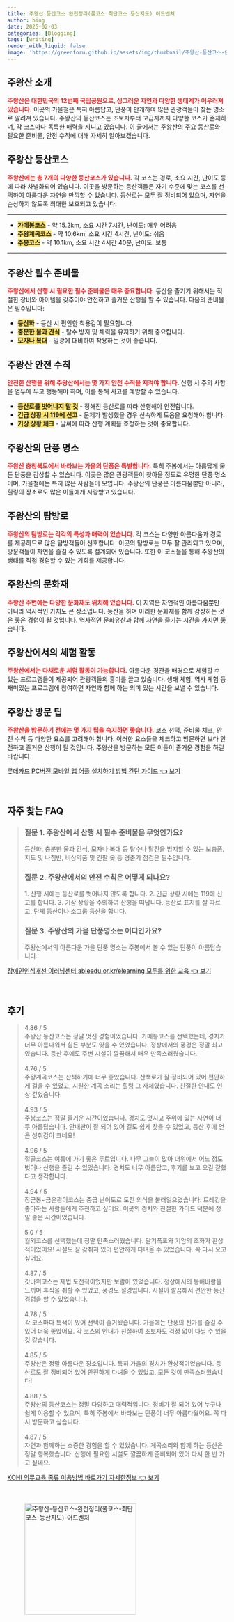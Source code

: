 ```yaml
---
title: 주왕산 등산코스 완전정리(풀코스 최단코스 등산지도) 어드벤처
author: bing
date: 2025-02-03
categories: [Blogging]
tags: [writing]
render_with_liquid: false
image: 'https://greenforu.github.io/assets/img/thumbnail/주왕산-등산코스-완전정리(풀코스-최단코스-등산지도)-어드벤처.webp'
---
```



<h2 id='주왕산 소개'>주왕산 소개</h2>

<p><b><span style="color: #ee2323;">주왕산은 대한민국의 12번째 국립공원으로, 싱그러운 자연과 다양한 생태계가 어우러져 있습니다.</span></b> 이곳의 가을철은 특히 아름답고, 단풍이 만개하여 많은 관광객들이 찾는 명소로 알려져 있습니다. 주왕산의 등산코스는 초보자부터 고급자까지 다양한 코스가 존재하며, 각 코스마다 독특한 매력을 지니고 있습니다. 이 글에서는 주왕산의 주요 등산로와 필요한 준비물, 안전 수칙에 대해 자세히 알아보겠습니다.</p>

<h2 id='주왕산 등산코스'>주왕산 등산코스</h2>

<p><b><span style="color: #ee2323;">주왕산에는 총 7개의 다양한 등산코스가 있습니다.</span></b> 각 코스는 경로, 소요 시간, 난이도 등에 따라 차별화되어 있습니다. 이곳을 방문하는 등산객들은 자기 수준에 맞는 코스를 선택하여 아름다운 자연을 만끽할 수 있습니다. 등산로는 모두 잘 정비되어 있으며, 자연을 손상하지 않도록 최대한 보호되고 있습니다.</p>

<hr />

<ul>
    <li><b><span style="background-color: #ffe066;">가메봉코스</span></b> - 약 15.2km, 소요 시간 7시간, 난이도: 매우 어려움</li>
    <li><b><span style="background-color: #ffe066;">주왕계곡코스</span></b> - 약 10.6km, 소요 시간 4시간, 난이도: 쉬움</li>
    <li><b><span style="background-color: #ffe066;">주봉코스</span></b> - 약 10.1km, 소요 시간 4시간 40분, 난이도: 보통</li>
</ul>

<hr />

<h2 id='주왕산 필수 준비물'>주왕산 필수 준비물</h2>

<p><b><span style="color: #ee2323;">주왕산에서 산행 시 필요한 필수 준비물은 매우 중요합니다.</span></b> 등산을 즐기기 위해서는 적절한 장비와 아이템을 갖추어야 안전하고 즐거운 산행을 할 수 있습니다. 다음의 준비물은 필수입니다:</p>

<ul>
    <li><b><span style="background-color: #ffe066;">등산화</span></b> - 등산 시 편안한 착용감이 필요합니다.</li>
    <li><b><span style="background-color: #ffe066;">충분한 물과 간식</span></b> - 탈수 방지 및 체력을 유지하기 위해 중요합니다.</li>
    <li><b><span style="background-color: #ffe066;">모자나 복대</span></b> - 일광에 대비하여 착용하는 것이 좋습니다.</li>
</ul>

<h2 id='주왕산 안전 수칙'>주왕산 안전 수칙</h2>

<p><b><span style="color: #ee2323;">안전한 산행을 위해 주왕산에서는 몇 가지 안전 수칙을 지켜야 합니다.</span></b> 산행 시 주의 사항을 염두에 두고 행동해야 하며, 이를 통해 사고를 예방할 수 있습니다.</p>

<ul>
    <li><b><span style="background-color: #ffe066;">등산로를 벗어나지 말 것</span></b> - 정해진 등산로를 따라 산행해야 안전합니다.</li>
    <li><b><span style="background-color: #ffe066;">긴급 상황 시 119에 신고</span></b> - 문제가 발생했을 경우 신속하게 도움을 요청해야 합니다.</li>
    <li><b><span style="background-color: #ffe066;">기상 상황 체크</span></b> - 날씨에 따라 산행 계획을 조정하는 것이 중요합니다.</li>
</ul>

<h2 id='주왕산의 단풍 명소'>주왕산의 단풍 명소</h2>

<p><b><span style="color: #ee2323;">주왕산 충청북도에서 바라보는 가을의 단풍은 특별합니다.</span></b> 특히 주봉에서는 아름답게 물든 단풍을 감상할 수 있습니다. 이곳은 많은 관광객들이 찾아올 정도로 유명한 단풍 명소이며, 가을철에는 특히 많은 사람들이 모입니다. 주왕산의 단풍은 아름다움뿐만 아니라, 힐링의 장소로도 많은 이들에게 사랑받고 있습니다.</p>

<h2 id='주왕산의 탐방로'>주왕산의 탐방로</h2>

<p><b><span style="color: #ee2323;">주왕산의 탐방로는 각각의 특성과 매력이 있습니다.</span></b> 각 코스는 다양한 아름다움과 경로를 제공하므로 많은 탐방객들이 선호합니다. 이곳의 탐방로는 모두 잘 관리되고 있으며, 방문객들이 자연을 즐길 수 있도록 설계되어 있습니다. 또한 이 코스들을 통해 주왕산의 생태를 직접 경험할 수 있는 기회를 제공합니다.</p>

<h2 id='주왕산의 문화재'>주왕산의 문화재</h2>

<p><b><span style="color: #ee2323;">주왕산 주변에는 다양한 문화재도 위치해 있습니다.</span></b> 이 지역은 자연적인 아름다움뿐만 아니라 역사적인 가치도 큰 장소입니다. 등산을 하며 이러한 문화재를 함께 감상하는 것은 좋은 경험이 될 것입니다. 역사적인 문화유산과 함께 자연을 즐기는 시간을 가지면 좋습니다.</p>

<h2 id='주왕산에서의 체험 활동'>주왕산에서의 체험 활동</h2>

<p><b><span style="color: #ee2323;">주왕산에서는 다채로운 체험 활동이 가능합니다.</span></b> 아름다운 경관을 배경으로 체험할 수 있는 프로그램들이 제공되어 관광객들의 흥미를 끌고 있습니다. 생태 체험, 역사 체험 등 재미있는 프로그램에 참여하면 자연과 함께 하는 의미 있는 시간을 보낼 수 있습니다.</p>

<h2 id='주왕산 방문 팁'>주왕산 방문 팁</h2>

<p><b><span style="color: #ee2323;">주왕산을 방문하기 전에는 몇 가지 팁을 숙지하면 좋습니다.</span></b> 코스 선택, 준비물 체크, 안전 수칙 등 다양한 요소를 고려해야 합니다. 이러한 요소들을 체크하고 방문하면 보다 안전하고 즐거운 산행이 될 것입니다. 주왕산을 방문하는 모든 이들이 즐거운 경험을 하길 바랍니다.</p>


<p><a class="click-button" title="롯데카드 PC버전 모바일 앱 어플 설치하기 방법 간단 가이드" href="https://greenforu.github.io/posts/%EB%A1%AF%EB%8D%B0%EC%B9%B4%EB%93%9C-PC%EB%B2%84%EC%A0%84-%EB%AA%A8%EB%B0%94%EC%9D%BC-%EC%95%B1-%EC%96%B4%ED%94%8C-%EC%84%A4%EC%B9%98%ED%95%98%EA%B8%B0-%EB%B0%A9%EB%B2%95-%EA%B0%84%EB%8B%A8-%EA%B0%80%EC%9D%B4%EB%93%9C/" rel="dofollow">롯데카드 PC버전 모바일 앱 어플 설치하기 방법 간단 가이드 👈 보기</a></p><br>
<h2 id='자주_찾는_FAQ'>자주 찾는 FAQ</h2>
<div itemscope="" itemtype="https://schema.org/FAQPage"> 
<blockquote> 
<div itemscope="" itemprop="mainEntity" itemtype="https://schema.org/Question"> 
<h3 itemprop="name">질문 1. 주왕산에서 산행 시 필수 준비물은 무엇인가요?</h3> 
<div itemscope="" itemprop="acceptedAnswer" itemtype="https://schema.org/Answer"> 
<span itemprop="text"> 
<p>등산화, 충분한 물과 간식, 모자나 복대 등 탈수나 탈진을 방지할 수 있는 보충품, 지도 및 나침반, 비상약품 및 긴팔 옷 등 경춘기 점검은 필수입니다.</p> 
</span> 
</div> 
</div> 
<div itemscope="" itemprop="mainEntity" itemtype="https://schema.org/Question"> 
<h3 itemprop="name">질문 2. 주왕산에서의 안전 수칙은 어떻게 되나요?</h3> 
<div itemscope="" itemprop="acceptedAnswer" itemtype="https://schema.org/Answer"> 
<span itemprop="text"> 
<p>1. 산행 시에는 등산로를 벗어나지 않도록 합니다. 2. 긴급 상황 시에는 119에 신고를 합니다. 3. 기상 상황을 주의하여 산행을 떠납니다. 등산로 표지를 잘 따르고, 단체 등산이나 소그룹 등산을 합니다.</p> 
</span> 
</div> 
</div> 
<div itemscope="" itemprop="mainEntity" itemtype="https://schema.org/Question"> 
<h3 itemprop="name">질문 3. 주왕산의 가을 단풍명소는 어디인가요?</h3> 
<div itemscope="" itemprop="acceptedAnswer" itemtype="https://schema.org/Answer"> 
<span itemprop="text"> 
<p>주왕산에서의 아름다운 가을 단풍 명소는 주봉에서 볼 수 있는 단풍이 아름답습니다.</p> 
</span> 
</div> 
</div> 
</blockquote> 
</div>
<p><a class="click-button" title="장애인인식개선 이러닝센터 ableedu.or.kr/elearning 모두를 위한 교육" href="https://greenforu.github.io/posts/%EC%9E%A5%EC%95%A0%EC%9D%B8%EC%9D%B8%EC%8B%9D%EA%B0%9C%EC%84%A0-%EC%9D%B4%EB%9F%AC%EB%8B%9D%EC%84%BC%ED%84%B0-ableedu.or.krelearning-%EB%AA%A8%EB%91%90%EB%A5%BC-%EC%9C%84%ED%95%9C-%EA%B5%90%EC%9C%A1/" rel="dofollow">장애인인식개선 이러닝센터 ableedu.or.kr/elearning 모두를 위한 교육 👈 보기</a></p><br>
<h2 id='후기'>후기</h2>
<div itemscope itemtype="https://schema.org/Product">
  <blockquote>
  <div itemprop="review" itemscope itemtype="https://schema.org/Review">
      <div itemprop="reviewRating" itemscope itemtype="https://schema.org/Rating"> <span itemprop="ratingValue">4.86</span> / <span itemprop="bestRating">5</span> </div>
      <span itemprop="reviewBody">주왕산 등산코스는 정말 멋진 경험이었습니다. 가메봉코스를 선택했는데, 경치가 너무 아름다워서 힘든 부분도 잊을 수 있었습니다. 정상에서의 풍경은 정말 최고였습니다. 등산 후에도 주변 시설이 깔끔해서 매우 만족스러웠습니다.</span>
  </div>
  <br>
  <div itemprop="review" itemscope itemtype="https://schema.org/Review">
      <div itemprop="reviewRating" itemscope itemtype="https://schema.org/Rating"> <span itemprop="ratingValue">4.76</span> / <span itemprop="bestRating">5</span> </div>
      <span itemprop="reviewBody">주왕계곡코스는 산책하기에 너무 좋았습니다. 산책로가 잘 정비되어 있어 편안하게 걸을 수 있었고, 시원한 계곡 소리는 힐링 그 자체였습니다. 친절한 안내도 인상 깊었습니다.</span>
  </div>
  <br>
  <div itemprop="review" itemscope itemtype="https://schema.org/Review">
      <div itemprop="reviewRating" itemscope itemtype="https://schema.org/Rating"> <span itemprop="ratingValue">4.93</span> / <span itemprop="bestRating">5</span> </div>
      <span itemprop="reviewBody">주봉코스는 정말 즐거운 시간이었습니다. 경치도 멋지고 주위에 있는 자연이 너무 아름답습니다. 안내판이 잘 되어 있어 길도 쉽게 찾을 수 있었고, 등산 후에 얻은 성취감이 크네요!</span>
  </div>
  <br>
  <div itemprop="review" itemscope itemtype="https://schema.org/Review">
      <div itemprop="reviewRating" itemscope itemtype="https://schema.org/Rating"> <span itemprop="ratingValue">4.96</span> / <span itemprop="bestRating">5</span> </div>
      <span itemprop="reviewBody">절골코스는 여름에 가기 좋은 루트입니다. 나무 그늘이 많아 더위에서 어느 정도 벗어나 산행을 즐길 수 있었습니다. 경치도 너무 아름답고, 후기를 보고 오길 잘했다고 생각합니다.</span>
  </div>
  <br>
  <div itemprop="review" itemscope itemtype="https://schema.org/Review">
      <div itemprop="reviewRating" itemscope itemtype="https://schema.org/Rating"> <span itemprop="ratingValue">4.94</span> / <span itemprop="bestRating">5</span> </div>
      <span itemprop="reviewBody">장군봉~금은광이코스는 중급 난이도로 도전 의식을 불러일으켰습니다. 트레킹을 좋아하는 사람들에게 추천하고 싶어요. 이곳의 경치와 친절한 가이드 덕분에 정말 좋은 시간이었습니다.</span>
  </div>
  <br>
  <div itemprop="review" itemscope itemtype="https://schema.org/Review">
      <div itemprop="reviewRating" itemscope itemtype="https://schema.org/Rating"> <span itemprop="ratingValue">5.0</span> / <span itemprop="bestRating">5</span> </div>
      <span itemprop="reviewBody">월외코스를 선택했는데 정말 만족스러웠습니다. 달기폭포와 기암의 조화가 환상적이었어요! 시설도 잘 갖춰져 있어 편안하게 다녀올 수 있었습니다. 꼭 다시 오고 싶어요.</span>
  </div>
  <br>
  <div itemprop="review" itemscope itemtype="https://schema.org/Review">
      <div itemprop="reviewRating" itemscope itemtype="https://schema.org/Rating"> <span itemprop="ratingValue">4.87</span> / <span itemprop="bestRating">5</span> </div>
      <span itemprop="reviewBody">갓바위코스는 제법 도전적이었지만 보람이 있었습니다. 정상에서의 동해바람을 느끼며 휴식을 취할 수 있었고, 풍경도 절경입니다. 시설이 깔끔해서 편안한 등산 경험을 할 수 있었습니다.</span>
  </div>
  <br>
  <div itemprop="review" itemscope itemtype="https://schema.org/Review">
      <div itemprop="reviewRating" itemscope itemtype="https://schema.org/Rating"> <span itemprop="ratingValue">4.78</span> / <span itemprop="bestRating">5</span> </div>
      <span itemprop="reviewBody">각 코스마다 특색이 있어 선택이 즐거웠습니다. 가을에는 단풍의 진가를 즐길 수 있어 더욱 좋았어요. 각 코스의 안내가 친절하여 초보자도 걱정 없이 다닐 수 있을 것 같습니다.</span>
  </div>
  <br>
  <div itemprop="review" itemscope itemtype="https://schema.org/Review">
      <div itemprop="reviewRating" itemscope itemtype="https://schema.org/Rating"> <span itemprop="ratingValue">4.85</span> / <span itemprop="bestRating">5</span> </div>
      <span itemprop="reviewBody">주왕산은 정말 아름다운 장소입니다. 특히 가을의 경치가 환상적이었습니다. 등산로도 잘 정비되어 있어 안전하게 다녀올 수 있었고, 모든 것이 만족스러웠습니다!</span>
  </div>
  <br>
  <div itemprop="review" itemscope itemtype="https://schema.org/Review">
      <div itemprop="reviewRating" itemscope itemtype="https://schema.org/Rating"> <span itemprop="ratingValue">4.88</span> / <span itemprop="bestRating">5</span> </div>
      <span itemprop="reviewBody">주왕산의 등산코스는 정말 다양하고 매력적입니다. 정비가 잘 되어 있어 누구나 쉽게 이용할 수 있으며, 특히 주봉에서 바라보는 단풍이 너무 아름다웠어요. 꼭 다시 방문하고 싶습니다.</span>
  </div>
  <br>
  <div itemprop="review" itemscope itemtype="https://schema.org/Review">
      <div itemprop="reviewRating" itemscope itemtype="https://schema.org/Rating"> <span itemprop="ratingValue">4.87</span> / <span itemprop="bestRating">5</span> </div>
      <span itemprop="reviewBody">자연과 함께하는 소중한 경험을 할 수 있었습니다. 계곡소리와 함께 하는 등산은 정말 행복했습니다. 산행에 필요한 시설도 깔끔하게 준비되어 있어 다시 한 번 가고 싶네요.</span>
  </div>
  </blockquote>
</div>
<p><a class="click-button" title="KOHI 의무교육 종류 이용방법 바로가기 자세한정보" href="https://greenforu.github.io/posts/KOHI-%EC%9D%98%EB%AC%B4%EA%B5%90%EC%9C%A1-%EC%A2%85%EB%A5%98-%EC%9D%B4%EC%9A%A9%EB%B0%A9%EB%B2%95-%EB%B0%94%EB%A1%9C%EA%B0%80%EA%B8%B0-%EC%9E%90%EC%84%B8%ED%95%9C%EC%A0%95%EB%B3%B4/" rel="dofollow">KOHI 의무교육 종류 이용방법 바로가기 자세한정보 👈 보기</a></p><br>
<figure class="image"><img src="https://greenforu.github.io/assets/img/thumbnail/주왕산-등산코스-완전정리(풀코스-최단코스-등산지도)-어드벤처.webp" alt="주왕산-등산코스-완전정리(풀코스-최단코스-등산지도)-어드벤처" width="256" height="256"></figure>